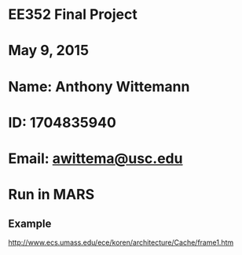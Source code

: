 # EE352 Final Project 
# May 9, 2015 
# Name: Anthony Wittemann 
# ID: 1704835940
# Email: awittema@usc.edu 
# Run in MARS
## Example
http://www.ecs.umass.edu/ece/koren/architecture/Cache/frame1.htm

